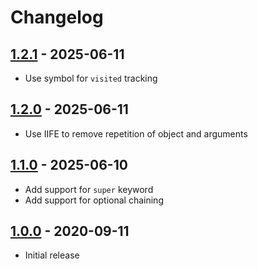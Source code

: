 # Changelog

## [1.2.1] - 2025-06-11
[1.2.1]: https://github.com/mhassan1/babel-plugin-transform-array-prototype-find/compare/v1.2.0...v1.2.1

- Use symbol for `visited` tracking

## [1.2.0] - 2025-06-11
[1.2.0]: https://github.com/mhassan1/babel-plugin-transform-array-prototype-find/compare/v1.1.0...v1.2.0

- Use IIFE to remove repetition of object and arguments

## [1.1.0] - 2025-06-10
[1.1.0]: https://github.com/mhassan1/babel-plugin-transform-array-prototype-find/compare/v1.0.0...v1.1.0

- Add support for `super` keyword
- Add support for optional chaining

## [1.0.0] - 2020-09-11
[1.0.0]: https://github.com/mhassan1/babel-plugin-transform-array-prototype-find/commit/861c623

- Initial release
